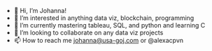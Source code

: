 - 👋 Hi, I’m Johanna!
- 👀 I’m interested in anything data viz, blockchain, programming
- 🌱 I’m currently mastering tableau, SQL, and python and learning C
- 💞️ I’m looking to collaborate on any data viz projects
- 📫 How to reach me johanna@usa-goj.com or @alexacpvn

<!---
alexacpvn/alexacpvn is a ✨ special ✨ repository because its `README.md` (this file) appears on your GitHub profile.
You can click the Preview link to take a look at your changes.
--->
